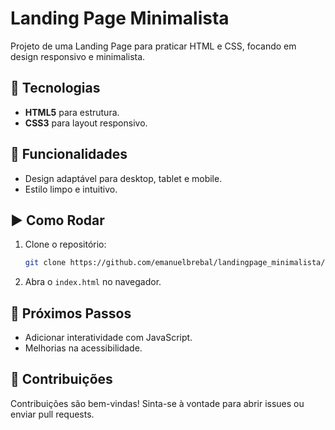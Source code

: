 # Landing Page Minimalista

Projeto de uma Landing Page para praticar HTML e CSS, focando em design responsivo e minimalista.

## 🚀 Tecnologias

- **HTML5** para estrutura.
- **CSS3** para layout responsivo.

## 📐 Funcionalidades

- Design adaptável para desktop, tablet e mobile.
- Estilo limpo e intuitivo.

## ▶️ Como Rodar

1. Clone o repositório:
   ```bash
   git clone https://github.com/emanuelbrebal/landingpage_minimalista/new/main?filename=README.md
   ```
2. Abra o `index.html` no navegador.

## 🎯 Próximos Passos

- Adicionar interatividade com JavaScript.
- Melhorias na acessibilidade.

## 🤝 Contribuições

Contribuições são bem-vindas! Sinta-se à vontade para abrir issues ou enviar pull requests.
